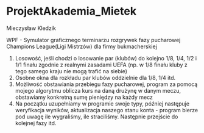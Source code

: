 # ProjektAkademia_Mietek
Mieczysław Kledzik


WPF - Symulator graficznego terminarzu rozgrywek fazy pucharowej Champions League(Ligi Mistrzów) dla firmy bukmacherskiej

1. Losowość, jeśli chodzi o losowanie par (klubów) do kolejno 1/8, 1/4, 1/2 i 1/1 finału zgodnie z realnymi zasadami UEFA
(np. w 1/8 finału kluby z tego samego kraju nie mogą trafić na siebie)
2. Osobne okna dla rozkładu par klubów oddzielnie dla 1/8, 1/4 itd.
3. Możliwość obstawiania przebiegu fazy pucharowej, program za pomocą mojego algorytmu oblicza kurs na daną drużynę w danym meczu,
 obstawiamy konkretną sumę pieniędzy na każdy mecz
4. Na początku uzupełniamy w programie swoje typy, później następuje weryfikacja wyników, aktualizacja naszego stanu konta - program bierze pod uwagę ile wygraliśmy, ile straciliśmy. Następnie przejście do kolejnej fazy itd.


